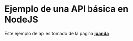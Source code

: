 # Ejemplo de una API básica en NodeJS

Este ejemplo de api es tomado de la pagina **[juanda](https://juanda.gitbooks.io/webapps/content/api/creacion_de_una_api_con_nodejs.html)**

